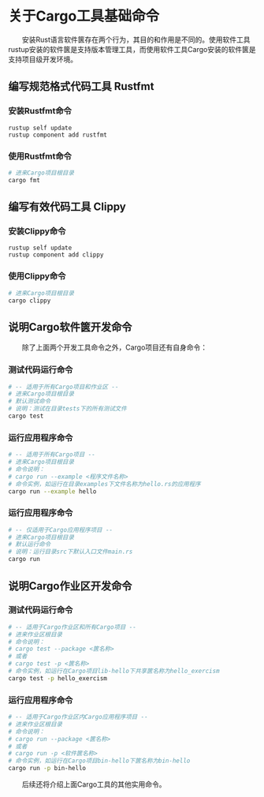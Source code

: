 # 关于Cargo工具基础命令

　　安装Rust语言软件篋存在两个行为，其目的和作用是不同的。使用软件工具rustup安装的软件篋是支持版本管理工具，而使用软件工具Cargo安装的软件篋是支持项目级开发环境。

## 编写规范格式代码工具 Rustfmt

### 安装Rustfmt命令

    rustup self update
    rustup component add rustfmt

### 使用Rustfmt命令

```bash
# 进来Cargo项目根目录
cargo fmt
```

## 编写有效代码工具 Clippy

### 安装Clippy命令

    rustup self update
    rustup component add clippy

### 使用Clippy命令

```bash
# 进来Cargo项目根目录
cargo clippy
```

## 说明Cargo软件篋开发命令

　　除了上面两个开发工具命令之外，Cargo项目还有自身命令：

### 测试代码运行命令

```bash
# -- 适用于所有Cargo项目和作业区 --
# 进来Cargo项目根目录
# 默认测试命令
# 说明：测试在目录tests下的所有测试文件
cargo test
```

### 运行应用程序命令

```bash
# -- 适用于所有Cargo项目 --
# 进来Cargo项目根目录
# 命令说明：
# cargo run --example <程序文件名称>
# 命令实例，如运行在目录examples下文件名称为hello.rs的应用程序
cargo run --example hello
```

### 运行应用程序命令

```bash
# -- 仅适用于Cargo应用程序项目 --
# 进来Cargo项目根目录
# 默认运行命令
# 说明：运行目录src下默认入口文件main.rs
cargo run
```

## 说明Cargo作业区开发命令

### 测试代码运行命令

```bash
# -- 适用于Cargo作业区和所有Cargo项目 --
# 进来作业区根目录
# 命令说明：
# cargo test --package <篋名称>
# 或者
# cargo test -p <篋名称>
# 命令实例，如运行在Cargo项目lib-hello下共享篋名称为hello_exercism
cargo test -p hello_exercism
```

### 运行应用程序命令

```bash
# -- 适用于Cargo作业区内Cargo应用程序项目 --
# 进来作业区根目录
# 命令说明：
# cargo run --package <篋名称>
# 或者
# cargo run -p <软件篋名称>
# 命令实例，如运行在Cargo项目bin-hello下篋名称为bin-hello
cargo run -p bin-hello
```

　　后续还将介绍上面Cargo工具的其他实用命令。